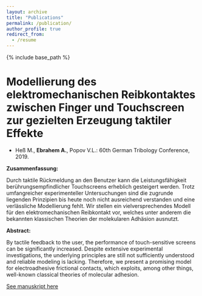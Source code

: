 ```yaml
---
layout: archive
title: "Publications"
permalink: /publication/
author_profile: true
redirect_from:
  - /resume
---
```


{% include base_path %}


Modellierung des elektromechanischen Reibkontaktes zwischen Finger und Touchscreen zur gezielten Erzeugung taktiler Effekte
======
* Heß M., **Ebrahem A.**, Popov V.L.: 60th German Tribology Conference, 2019. 
 
**Zusammenfassung:**

Durch taktile Rückmeldung an den Benutzer kann die Leistungsfähigkeit berührungsempfindlicher Touchscreens erheblich gesteigert werden. Trotz umfangreicher experimenteller Untersuchungen sind die zugrunde liegenden Prinzipien bis heute noch nicht ausreichend verstanden und eine verlässliche Modellierung fehlt. Wir stellen ein vielversprechendes Modell für den elektromechanischen Reibkontakt vor, welches unter anderem die bekannten klassischen Theorien der molekularen Adhäsion ausnutzt. 

**Abstract:**

By tactile feedback to the user, the performance of touch-sensitive screens can be significantly increased. Despite extensive experimental investigations, the underlying  principles are still not sufficiently understood and reliable modeling is lacking. Therefore, we present a promising model for electroadhesive frictional contacts, which exploits, among other things, well-known classical theories of molecular adhesion.

[See manuskript here](https://adnanebrahem.github.io//files/Manuskript_Extended_Abstract_Hess_Ebrahem_Popov_2019.pdf)
